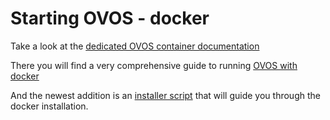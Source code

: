 # Starting OVOS - docker

Take a look at the [dedicated OVOS container documentation](https://openvoiceos.github.io/ovos-docker/)

There you will find a very comprehensive guide to running [OVOS with docker](https://github.com/OpenVoiceOS/ovos-docker)

And the newest addition is an [installer script](https://github.com/OpenVoiceOS/ovos-installer) that will guide you through the docker installation.
